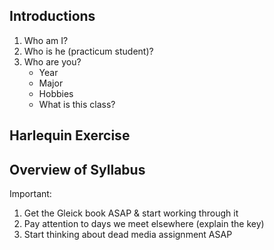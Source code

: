 ## Introductions

1. Who am I?
2. Who is he (practicum student)?
3. Who are you?
    + Year
    + Major
    + Hobbies
    + What is this class?

## Harlequin Exercise



## Overview of Syllabus

Important:

1. Get the Gleick book ASAP & start working through it
2. Pay attention to days we meet elsewhere (explain the key)
3. Start thinking about dead media assignment ASAP